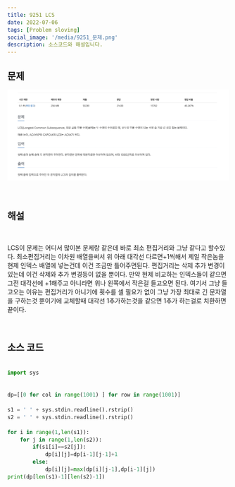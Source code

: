 ```yaml
---
title: 9251 LCS
date: 2022-07-06
tags: [Problem sloving]
social_image: '/media/9251_문제.png'
description: 소스코드와 해설입니다.
---
```

## 문제

![problem image](/media/9251_문제.png)

</br>

## 해설

</br>

LCS이 문제는 어디서 많이본 문제랑 같은데 바로 최소 편집거리와 그냥 같다고 할수있다.
최소편집거리는 이차원 배열을써서 위 아래 대각선 다르면+1씩해서 제일 작은놈을 현제 인덱스 배열에 넣는건데
이건 조금만 틀어주면된다. 편집거리는 삭제 추가 변경이 있는데 이건 삭제와 추가 변경등이 없을 뿐이다.
만약 현제 비교하는 인덱스들이 같으면 그전 대각선에 +1해주고 아니라면 위나 왼쪽에서 작은걸 들고오면 된다.
여기서 그냥 들고오는 이유는 편집거리가 아니기에 횟수를 셀 필요가 없이 그냥 가장 최대로 긴 문자열을 구하는것 뿐이기에
교체할때 대각선 1추가하는것을 같으면 1추가 하는걸로 치환하면 끝이다.


</br>

## 소스 코드

```python

import sys


dp=[[0 for col in range(1001) ] for row in range(1001)]

s1 = ' ' + sys.stdin.readline().rstrip()
s2 = ' ' + sys.stdin.readline().rstrip()

for i in range(1,len(s1)):
    for j in range(1,len(s2)):
        if(s1[i]==s2[j]):
            dp[i][j]=dp[i-1][j-1]+1
        else:
            dp[i][j]=max(dp[i][j-1],dp[i-1][j])
print(dp[len(s1)-1][len(s2)-1])

```